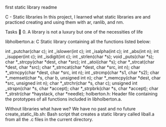 first static library readme

C - Static libraries In this project, I learned what static libraries are and practiced creating and using them with ar, ranlib, and nm.

Tasks 📃 0. A library is not a luxury but one of the necessities of life

libholberton.a: C Static library containing all the functions listed below:

int _putchar(char c); int _islower(int c); int _isalpha(int c); int _abs(int n); int _isupper(int c); int _isdigit(int c); int _strlen(char *s); void _puts(char *s); char *_strcpy(char *dest, char *src); int _atoi(char *s); char *_strcat(char *dest, char *src); char *_strncat(char *dest, char *src, int n); char *_strncpy(char *dest, char *src, int n); int _strcmp(char *s1, char *s2); char *_memset(char *s, char b, unsigned int n); char *_memcpy(char *dest, char *src, unsigned int n); char *_strchr(char *s, char c); unsigned int _strspn(char *s, char *accept); char *_strpbrk(char *s, char *accept); char *_strstr(char *haystack, char *needle); holberton.h: Header file containing the prototypes of all functions included in libholberton.a.

Without libraries what have we? We have no past and no future
create_static_lib.sh: Bash script that creates a static library called liball.a from all the .c files in the current directory.
